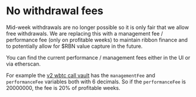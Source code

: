 # No withdrawal fees

Mid-week withdrawals are no longer possible so it is only fair that we allow free withdrawals. We are replacing this with a management fee / performance fee \(only on profitable weeks\) to maintain ribbon finance and to potentially allow for $RBN value capture in the future.

You can find the current performance / management fees either in the UI or via etherscan.

For example the [v2 wbtc call vault](https://etherscan.io/address/0x65a833afdc250d9d38f8cd9bc2b1e3132db13b2f/advanced#readProxyContract) has the `managementFee` and `performanceFee` variables both with 6 decimals. So if the `performanceFee` is 20000000, the fee is 20% of profitable weeks.

